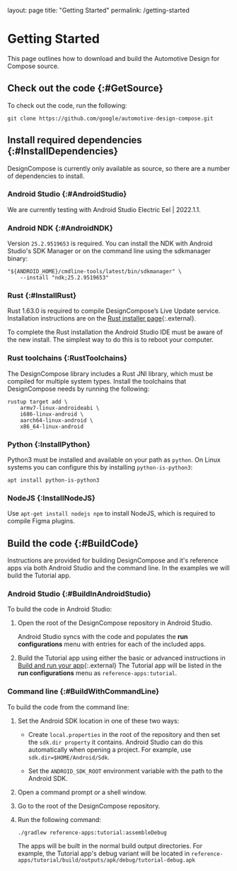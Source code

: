 layout: page
title: "Getting Started"
permalink: /getting-started

# Getting Started

This page outlines how to download and build the Automotive Design for Compose
source.

## Check out the code {:#GetSource}

To check out the code, run the following:

```posix-terminal
git clone https://github.com/google/automotive-design-compose.git
```

## Install required dependencies {:#InstallDependencies}

DesignCompose is currently only available as source, so there are a number of
dependencies to install.

### Android Studio {:#AndroidStudio}

We are currently testing with Android Studio Electric Eel | 2022.1.1.

### Android NDK {:#AndroidNDK}

Version `25.2.9519653` is required. You can install the NDK with Android
Studio's SDK Manager or on the command line using the sdkmanager binary:

```posix-terminal
"${ANDROID_HOME}/cmdline-tools/latest/bin/sdkmanager" \
    --install "ndk;25.2.9519653"
```

### Rust {:#InstallRust}

Rust 1.63.0 is required to compile DesignCompose’s Live Update service.
Installation instructions are on the [Rust installer
page](https://rustup.rs){:.external}.

To complete the Rust installation the Android Studio IDE must be aware of the
new install. The simplest way to do this is to reboot your computer.

### Rust toolchains {:RustToolchains}

The DesignCompose library includes a Rust JNI library, which must be compiled
for multiple system types. Install the toolchains that DesignCompose needs by
running the following:

```posix-terminal
rustup target add \
    armv7-linux-androideabi \
    i686-linux-android \
    aarch64-linux-android \
    x86_64-linux-android
```

### Python {:InstallPython}

Python3 must be installed and available on your path as `python`. On Linux
systems you can configure this by installing `python-is-python3`:

```shell
apt install python-is-python3
```

### NodeJS {:InstallNodeJS}

Use `apt-get install nodejs npm` to install NodeJS, which is required to compile
Figma plugins.

## Build the code {:#BuildCode}

Instructions are provided for building DesignCompose and it's reference apps via
both Android Studio and the command line. In the examples we will build the
Tutorial app.

### Android Studio {:#BuildInAndroidStudio}

To build the code in Android Studio:

1.  Open the root of the DesignCompose repository in Android Studio.

    Android Studio syncs with the code and populates the **run configurations**
    menu with entries for each of the included apps.

1.  Build the Tutorial app using either the basic or advanced instructions in
    [Build and run your app](https://developer.android.com/studio/run){:.external}
     The Tutorial app will be listed in the **run configurations** menu as
    `reference-apps:tutorial`.

### Command line {:#BuildWithCommandLine}

To build the code from the command line:

1.  Set the Android SDK location in one of these two ways:

    *   Create `local.properties` in the root of the repository and then set the
    `sdk.dir property` it contains. Android Studio can do this automatically
        when opening a project. For example, use `sdk.dir=$HOME/Android/Sdk`.

    *   Set the `ANDROID_SDK_ROOT` environment variable with the path to the
        Android SDK.

1.  Open a command prompt or a shell window.

1.  Go to the root of the DesignCompose repository.

1.  Run the following command:

    ```posix-terminal
    ./gradlew reference-apps:tutorial:assembleDebug
    ```

    The apps will be built in the normal build output directories. For example,
    the Tutorial app's debug variant will be located in
    `reference-apps/tutorial/build/outputs/apk/debug/tutorial-debug.apk`

